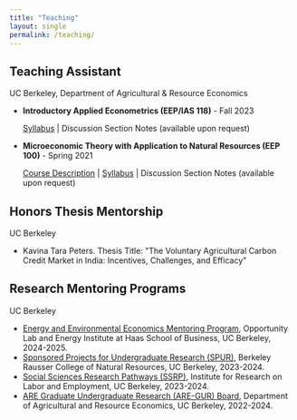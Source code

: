```yaml
---
title: "Teaching"
layout: single
permalink: /teaching/
---
```


## Teaching Assistant

UC Berkeley, Department of Agricultural & Resource Economics 

- **Introductory Applied Econometrics (EEP/IAS 118)** - Fall 2023
  
  [Syllabus](https://github.com/shuoy528/shuoyu.github.io/files/EEP118_syllabus.pdf) \| Discussion Section Notes (available upon request)
 
- **Microeconomic Theory with Application to Natural Resources (EEP 100)** - Spring 2021
  
  [Course Description](https://github.com/shuoy528/shuoyu.github.io/files/EEP100_CourseDescription.pdf) \| [Syllabus](https://github.com/shuoy528/shuoyu.github.io/files/EEP100_syllabus.pdf) \| Discussion Section Notes (available upon request)

## Honors Thesis Mentorship

UC Berkeley

- Kavina Tara Peters. Thesis Title: "The Voluntary Agricultural Carbon Credit Market in India: Incentives, Challenges, and Efficacy"

## Research Mentoring Programs

UC Berkeley

- [Energy and Environmental Economics Mentoring Program](https://www.olab.berkeley.edu/energyinstitute-sloan), Opportunity Lab and Energy Institute at Haas School of Business, UC Berkeley, 2024-2025.
- [Sponsored Projects for Undergraduate Research (SPUR)](https://nature.berkeley.edu/undergraduate-research/spur/node/11037), Berkeley Rausser College of Natural Resources, UC Berkeley, 2023-2024.
- [Social Sciences Research Pathways (SSRP)](https://irle.berkeley.edu/student-opportunities/social-science-research-pathways/), Institute for Research on Labor and Employment, UC Berkeley, 2023-2024.
- [ARE Graduate Undergraduate Research (ARE-GUR) Board](https://are.berkeley.edu/eep/research-opportunities), Department of Agricultural and Resource Economics, UC Berkeley, 2022-2024.
